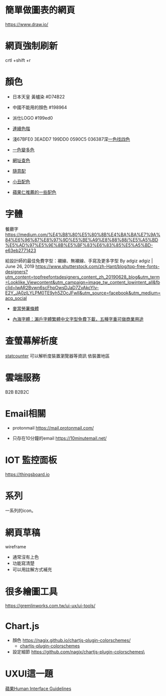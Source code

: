 # 簡單做圖表的網頁
https://www.draw.io/
# 網頁強制刷新 
crtl +shift +r
# 顏色
- 日本天皇 黃櫨染 \#D74B22
- 中國不能用的顏色 \#198964

- 派仕LOGO \#199ed0
- [連續色階](https://www.0to255.com/199ed0)
- 淺67BFE0 3EADD7 199DD0 0590C5 036387深[一色找四色](http://paletton.com/#uid=13q0u0ktnLah+QDnLNwIUHiH5q+)
- [一色變多色](https://www.materialpalette.com/colors)
- [網址查色](http://stylifyme.com/)  
- [隨意配](https://coolors.co/browser/latest/1)
- [小丑配色](https://www.facebook.com/Colourismylife/posts/2663292547054893?__xts__%5B0%5D=68.ARDvHt3hhtL2yeRwIlD-u5uLI1LN0AY3iyp64Q_AA9aargIhwzjMyFsJ8ZwAxBvwqdsyRcB3weVPJGR9U33VVTjfdNcFwDsPE5VXnzOjglPHWP0gVd3wHwzbybiCUYFiFnwXQ8gWzfZ57hcr-naeNc48TtmbELMew8QGJbZgyns_N9P0cKUHsinWxJSaa4Gfyjgtk3WCV2xzK9MsJAhOAbcFtBqo_WgxYLZvtwkFtxRUS6VqnemiqAKnO9f3hZDCiX8xh52IKnEV-82K37vJJTHbOHhnGcu98H03jqmaQy58MZd2WzBrMwYr1UvSfXoqDFkCj9_kGwnEwVCo2Ps1VcqKYpS1&__tn__=-R)
- [蘋果仁推薦的一些配色](https://applealmond.com/posts/60323)
# 字體
餐廳字
https://medium.com/%E4%B8%80%E5%80%8B%E4%BA%BA%E7%9A%84%E6%96%87%E8%97%9D%E5%BE%A9%E8%88%88/%E5%A5%BD%E5%AD%97%E5%9E%8B%E5%BF%83%E6%83%85%E5%A5%BD-e63eb2771423  
  
給設計師的最佳免費字型：襯線、無襯線、手寫及更多字型
By adgiz adgiz | June 26, 2019
https://www.shutterstock.com/zh-Hant/blog/top-free-fonts-designers?utm_content=topfreefontsdesigners_content_zh_20190628_blog&utm_term=Looklike_Viewcontent&utm_campaign=image_tw_content_lowintent_all&fbclid=IwAR2Bvwn6scFhpOwsDJaD7ZvAkcYIv-E2Y_JA0zlLYLPM0TE9yh5ZOcJFwII&utm_source=facebook&utm_medium=acq_social  

- [麥當勞薯條體](https://github.com/mcdtaiwan/McDonalds_Fries_Font)

- [內海字體：瀨戶字體繁體中文字型免費下載，五種字重可做商業用途](https://free.com.tw/naikaifont/)

# 查螢幕解析度
[statcounter](https://gs.statcounter.com/screen-resolution-stats/desktop/taiwan)
可以解析度裝置瀏覽器等資訊
依裝置地區

# 雲端服務
B2B
B2B2C

# Email相關
- protonmail
https://mail.protonmail.com/   

- 只存在10分鐘的email
https://10minutemail.net/  

# IOT 監控面板
https://thingsboard.io  

# 系列
一系列的icon。

# 網頁草稿
wireframe 
- 通常沒有上色
- 功能寫清楚
- 可以用註解方式補充

# 很多繪圖工具
https://gremlinworks.com.tw/ui-ux/ui-tools/

# Chart.js
- 顏色 https://nagix.github.io/chartjs-plugin-colorschemes/
    - [chartjs-plugin-colorschemes](https://nagix.github.io/chartjs-plugin-colorschemes/colorchart.html)
- 設定細節 https://github.com/nagix/chartjs-plugin-colorschemes\

# UXUI這一題

[蘋果Human Interface Guidelines](https://developer.apple.com/design/human-interface-guidelines/)